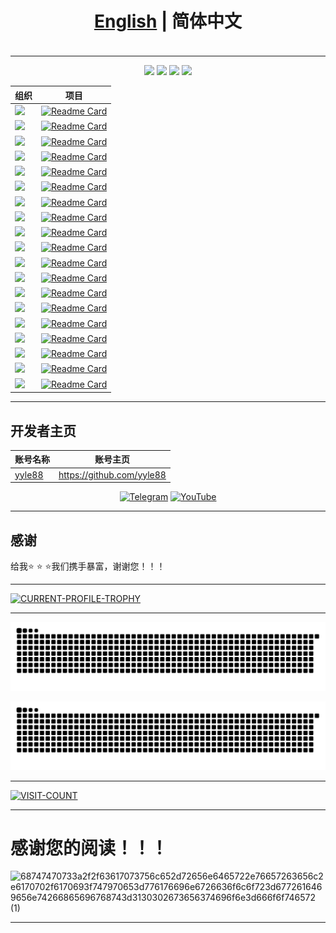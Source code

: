<h4 align="center" style="font-size: 2.0em;"><a href="./README.md">English</a> | <strong>简体中文</strong></h4>

---

<div align="center">

<!-- 这是一个注释，它不会在渲染时显示出来，这是组织项目列表的起始位置 -->

<a href="https://github.com/go-xlan"><img src="https://img.shields.io/badge/go+xlan-%2320B2AA.svg?style=flat&logoColor=white" height="40"></a>
<a href="https://github.com/go-mate"><img src="https://img.shields.io/badge/go+mate-%23FF1493.svg?style=flat&logoColor=white" height="40"></a>
<a href="https://github.com/orzkratos"><img src="https://img.shields.io/badge/orzkratos-%23DC143C.svg?style=flat&logoColor=white" height="40"></a>
<a href="https://github.com/go-legs"><img src="https://img.shields.io/badge/go+legs-%23FF1493.svg?style=flat&logoColor=white" height="40"></a>

| **组织** | **项目** |
|----------|----------|
| <a href="https://github.com/orzkratos"><img src="https://img.shields.io/badge/orzkratos-%2320B2AA.svg?style=flat&logoColor=white" height="30"></a> | [![Readme Card](https://github-readme-stats.vercel.app/api/pin/?username=orzkratos&repo=apmkratos&theme=calm&unique=891c4a0a-1abe-4825-8027-462d945ccd8e)](https://github.com/orzkratos/apmkratos) |
| <a href="https://github.com/go-mate"><img src="https://img.shields.io/badge/go+mate-%23F2D330.svg?style=flat&logoColor=white" height="30"></a> | [![Readme Card](https://github-readme-stats.vercel.app/api/pin/?username=go-mate&repo=depbump&theme=tokyonight&unique=513857aa-a16c-433b-b1b2-58fcbdab90b7)](https://github.com/go-mate/depbump) |
| <a href="https://github.com/go-xlan"><img src="https://img.shields.io/badge/go+xlan-%2335A8D5.svg?style=flat&logoColor=white" height="30"></a> | [![Readme Card](https://github-readme-stats.vercel.app/api/pin/?username=go-xlan&repo=gogit&theme=bear&unique=29886108-726a-42fd-8f93-7589e73d538f)](https://github.com/go-xlan/gogit) |
| <a href="https://github.com/go-mate"><img src="https://img.shields.io/badge/go+mate-%23FFD700.svg?style=flat&logoColor=white" height="30"></a> | [![Readme Card](https://github-readme-stats.vercel.app/api/pin/?username=go-mate&repo=replicago&theme=omni&unique=8c5c8411-aa1d-4366-aae1-9b8726de7e32)](https://github.com/go-mate/replicago) |
| <a href="https://github.com/go-xlan"><img src="https://img.shields.io/badge/go+xlan-%237D4B91.svg?style=flat&logoColor=white" height="30"></a> | [![Readme Card](https://github-readme-stats.vercel.app/api/pin/?username=go-xlan&repo=elasticapm&theme=radical&unique=16d69c19-a88f-48f0-b212-f820c41dd60d)](https://github.com/go-xlan/elasticapm) |
| <a href="https://github.com/orzkratos"><img src="https://img.shields.io/badge/orzkratos-%238A2BE2.svg?style=flat&logoColor=white" height="30"></a> | [![Readme Card](https://github-readme-stats.vercel.app/api/pin/?username=orzkratos&repo=swaggokratos&theme=one_dark_pro&unique=196b8bb1-8555-48bd-b0f2-e73983724b6f)](https://github.com/orzkratos/swaggokratos) |
| <a href="https://github.com/go-xlan"><img src="https://img.shields.io/badge/go+xlan-%23FF4500.svg?style=flat&logoColor=white" height="30"></a> | [![Readme Card](https://github-readme-stats.vercel.app/api/pin/?username=go-xlan&repo=gitgo&theme=graywhite&unique=95ea9985-95bc-467b-8213-4f1543319661)](https://github.com/go-xlan/gitgo) |
| <a href="https://github.com/orzkratos"><img src="https://img.shields.io/badge/orzkratos-%23FF5733.svg?style=flat&logoColor=white" height="30"></a> | [![Readme Card](https://github-readme-stats.vercel.app/api/pin/?username=orzkratos&repo=zapzkratos&theme=blueberry&unique=4b3fe803-7758-4e03-9bcd-a22b4b826eac)](https://github.com/orzkratos/zapzkratos) |
| <a href="https://github.com/orzkratos"><img src="https://img.shields.io/badge/orzkratos-%238A2BE2.svg?style=flat&logoColor=white" height="30"></a> | [![Readme Card](https://github-readme-stats.vercel.app/api/pin/?username=orzkratos&repo=vue3kratos&theme=vision-friendly-dark&unique=caf003ca-c0d9-44d9-b36b-360a5af0f19f)](https://github.com/orzkratos/vue3kratos) |
| <a href="https://github.com/go-xlan"><img src="https://img.shields.io/badge/go+xlan-%23FF6347.svg?style=flat&logoColor=white" height="30"></a> | [![Readme Card](https://github-readme-stats.vercel.app/api/pin/?username=go-xlan&repo=redissuo&theme=algolia&unique=957f3e12-4108-44c8-93b1-f1066ff2732c)](https://github.com/go-xlan/redissuo) |
| <a href="https://github.com/go-xlan"><img src="https://img.shields.io/badge/go+xlan-%238A2BE2.svg?style=flat&logoColor=white" height="30"></a> | [![Readme Card](https://github-readme-stats.vercel.app/api/pin/?username=go-xlan&repo=goyamlv3up&theme=vue-dark&unique=13a1f2d9-0bde-4526-a7ee-f4bdc3696e72)](https://github.com/go-xlan/goyamlv3up) |
| <a href="https://github.com/orzkratos"><img src="https://img.shields.io/badge/orzkratos-%2332CD32.svg?style=flat&logoColor=white" height="30"></a> | [![Readme Card](https://github-readme-stats.vercel.app/api/pin/?username=orzkratos&repo=authkratos&theme=flag-india&unique=fe038994-9d2d-4336-a555-4fbb7c0a3df3)](https://github.com/orzkratos/authkratos) |
| <a href="https://github.com/orzkratos"><img src="https://img.shields.io/badge/orzkratos-%233CB371.svg?style=flat&logoColor=white" height="30"></a> | [![Readme Card](https://github-readme-stats.vercel.app/api/pin/?username=orzkratos&repo=gormkratos&theme=chartreuse-dark&unique=b5a70b89-2c7f-4641-9a1c-05ea4d3c8172)](https://github.com/orzkratos/gormkratos) |
| <a href="https://github.com/orzkratos"><img src="https://img.shields.io/badge/orzkratos-%23FF4500.svg?style=flat&logoColor=white" height="30"></a> | [![Readme Card](https://github-readme-stats.vercel.app/api/pin/?username=orzkratos&repo=erkkratos&theme=swift&unique=32f0c20b-5288-4878-b844-07fe389282d1)](https://github.com/orzkratos/erkkratos) |
| <a href="https://github.com/orzkratos"><img src="https://img.shields.io/badge/orzkratos-%2391C4A4.svg?style=flat&logoColor=white" height="30"></a> | [![Readme Card](https://github-readme-stats.vercel.app/api/pin/?username=orzkratos&repo=wire2kratos&theme=panda&unique=f21cf0a1-6817-4c62-b010-ff6ad82ebdca)](https://github.com/orzkratos/wire2kratos) |
| <a href="https://github.com/go-legs"><img src="https://img.shields.io/badge/go+legs-%237D5E7F.svg?style=flat&logoColor=white" height="30"></a> | [![Readme Card](https://github-readme-stats.vercel.app/api/pin/?username=go-legs&repo=.github&theme=midnight-purple&unique=96c13671-69d9-4da9-85e8-5b38028d9244)](https://github.com/go-legs/.github) |
| <a href="https://github.com/go-mate"><img src="https://img.shields.io/badge/go+mate-%2320B2AA.svg?style=flat&logoColor=white" height="30"></a> | [![Readme Card](https://github-readme-stats.vercel.app/api/pin/?username=go-mate&repo=.github&theme=date_night&unique=f0114994-6fe7-466c-89ac-859c8112bccf)](https://github.com/go-mate/.github) |
| <a href="https://github.com/go-xlan"><img src="https://img.shields.io/badge/go+xlan-%23FF4500.svg?style=flat&logoColor=white" height="30"></a> | [![Readme Card](https://github-readme-stats.vercel.app/api/pin/?username=go-xlan&repo=.github&theme=merko&unique=e9c1590f-f842-4401-8af1-6bfd6510e811)](https://github.com/go-xlan/.github) |
| <a href="https://github.com/orzkratos"><img src="https://img.shields.io/badge/orzkratos-%23FFD700.svg?style=flat&logoColor=white" height="30"></a> | [![Readme Card](https://github-readme-stats.vercel.app/api/pin/?username=orzkratos&repo=.github&theme=shadow_red&unique=6c201f2a-b7fe-49e0-b13f-cf40b6377d55)](https://github.com/orzkratos/.github) |

<!-- 这是一个注释，它不会在渲染时显示出来，这是组织项目列表的终止位置 -->

</div>

---

## 开发者主页

<div align="center">

| 账号名称                                | 账号主页                      |
|-------------------------------------|---------------------------|
| [yyle88](https://github.com/yyle88) | https://github.com/yyle88 |

[![Telegram](https://img.shields.io/badge/-Telegram-f5e0dc?style=for-the-badge&logo=telegram&logoColor=27A0D9)](https://t.me/yyle88)
[![YouTube](https://img.shields.io/badge/-YouTube-f2cdcd?style=for-the-badge&logo=YouTube&logoColor=FF0000)](https://www.youtube.com/@%E6%9D%A8%E4%BA%A6%E4%B9%901990/videos)

</div>

---

## 感谢

给我⭐ ⭐ ⭐我们携手暴富，谢谢您！！！

---

[![CURRENT-PROFILE-TROPHY](https://github-profile-trophy.vercel.app/?username=yyle88)](https://github.com/yyle88)

---

![github contribution grid snake animation](https://raw.githubusercontent.com/yyle88/yyle88/snake/github-contribution-grid-snake-dark.svg#gh-dark-mode-only)

![github contribution grid snake animation](https://raw.githubusercontent.com/yyle88/yyle88/snake/github-contribution-grid-snake.svg#gh-light-mode-only)

---

[![VISIT-COUNT](https://visitcount.itsvg.in/api?id=yyle88&label=profile-views&pretty=true)](https://visitcount.itsvg.in)

---

# 感谢您的阅读！！！

![68747470733a2f2f63617073756c652d72656e6465722e76657263656c2e6170702f6170693f747970653d776176696e6726636f6c6f723d6772616469656e74266865696768743d3130302673656374696f6e3d666f6f746572 (1)](https://github.com/user-attachments/assets/e599b0c5-b812-4e11-908a-2bdec8c97c5f)

---
